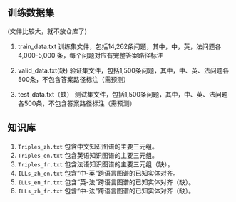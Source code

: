 ## 训练数据集
(文件比较大，就不放仓库了)

1. train_data.txt
   训练集文件，包括14,262条问题，其中，中，英，法问题各4,000-5,000 条，每个问题对应有完整答案路径标注

2. valid_data.txt(缺)
   验证集文件，包括1,500条问题，其中，中、英、法问题各500条，不包含答案路径标注（需预测）

3. test_data.txt（缺）
   测试集文件，包括1,500条问题，其中，中、英、法问题各500条，不包含答案路径标注（需预测）


## 知识库
1. `Triples_zh.txt` 包含中文知识图谱的主要三元组。
2. `Triples_en.txt` 包含英语知识图谱的主要三元组。
3. `Triples_fr.txt` 包含法语知识图谱的主要三元组（缺）。
4. `ILLs_zh_en.txt` 包含“中-英"跨语言图谱的已知实体对齐。
5. `ILLs_en_fr.txt` 包含“英-法"跨语言图谱的已知实体对齐（缺）。
6. `ILLs_zh_fr.txt` 包含“中-法"跨语言图谱的已知实体对齐（缺）。


   